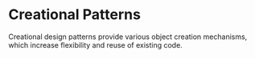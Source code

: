 # Creational Patterns

Creational design patterns provide various object creation mechanisms, which increase flexibility and reuse of existing code.

